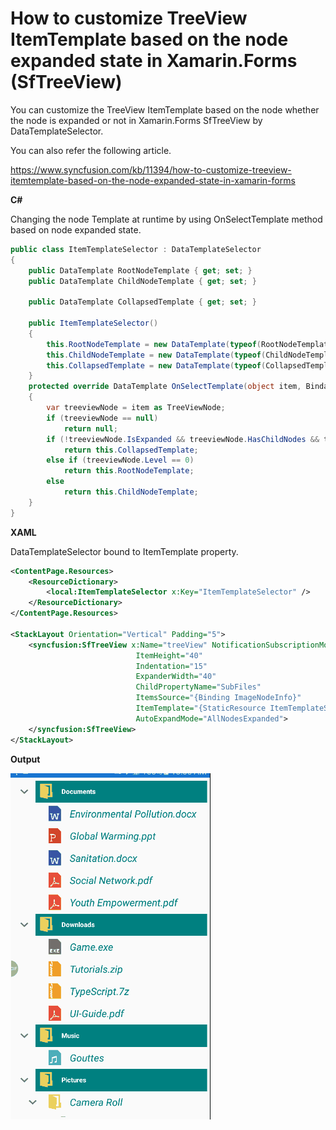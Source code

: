 # How to customize TreeView ItemTemplate based on the node expanded state in Xamarin.Forms (SfTreeView)

You can customize the TreeView ItemTemplate based on the node whether the node is expanded or not in Xamarin.Forms SfTreeView by DataTemplateSelector.

You can also refer the following article.

https://www.syncfusion.com/kb/11394/how-to-customize-treeview-itemtemplate-based-on-the-node-expanded-state-in-xamarin-forms

**C#**

Changing the node Template at runtime by using OnSelectTemplate method based on node expanded state.
``` c#
public class ItemTemplateSelector : DataTemplateSelector
{
    public DataTemplate RootNodeTemplate { get; set; }
    public DataTemplate ChildNodeTemplate { get; set; }
 
    public DataTemplate CollapsedTemplate { get; set; }
 
    public ItemTemplateSelector()
    {
        this.RootNodeTemplate = new DataTemplate(typeof(RootNodeTemplate));
        this.ChildNodeTemplate = new DataTemplate(typeof(ChildNodeTemplate));
        this.CollapsedTemplate = new DataTemplate(typeof(CollapsedTemplate));
    }
    protected override DataTemplate OnSelectTemplate(object item, BindableObject container)
    {
        var treeviewNode = item as TreeViewNode;
        if (treeviewNode == null)
            return null;
        if (!treeviewNode.IsExpanded && treeviewNode.HasChildNodes && treeviewNode.Level == 0)
            return this.CollapsedTemplate;
        else if (treeviewNode.Level == 0)
            return this.RootNodeTemplate;
        else
            return this.ChildNodeTemplate;
    }
}
```

**XAML**

DataTemplateSelector bound to ItemTemplate property.
``` xml
<ContentPage.Resources>
    <ResourceDictionary>
        <local:ItemTemplateSelector x:Key="ItemTemplateSelector" />
    </ResourceDictionary>
</ContentPage.Resources>
 
<StackLayout Orientation="Vertical" Padding="5">
    <syncfusion:SfTreeView x:Name="treeView" NotificationSubscriptionMode="CollectionChange,PropertyChange"  
                            ItemHeight="40"
                            Indentation="15"
                            ExpanderWidth="40"
                            ChildPropertyName="SubFiles"
                            ItemsSource="{Binding ImageNodeInfo}"
                            ItemTemplate="{StaticResource ItemTemplateSelector}"
                            AutoExpandMode="AllNodesExpanded">
    </syncfusion:SfTreeView>
</StackLayout>
```

**Output**

![ExpandedStateBasedItemTemplate](https://github.com/SyncfusionExamples/itemtemplate-customization-node-expanded-state-treeview-xamarin/blob/master/ScreenShots/ExpandedStateBasedItemTemplate.gif)
